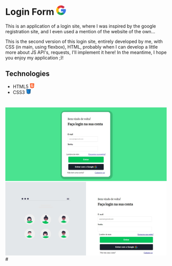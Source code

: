 # Login Form <img height="30px" src="./mobile/assets/img/google.png">

This is an application of a login site, where I was inspired by the google registration site, and I even used a mention of the website of the own...

This is the second version of this login site, entirely developed by me, with CSS (in main, using flexbox), HTML, probably when I can develop a little more about JS API's, requests, I'll implement it here! In the meantime, I hope you enjoy my application ;)!
## Technologies

- HTML5 <img height="15px" src="./mobile/assets/img/icon/html5.png">
- CSS3  <img height="15px" src="./mobile/assets/img/icon/css.png">
 # 
<img style="margin: 0 auto;" src="./assets/img/print/printscream.jpeg">
<img style="margin: 0 auto;" src="./desktop/assets/img/printscream.jpeg">
# 
